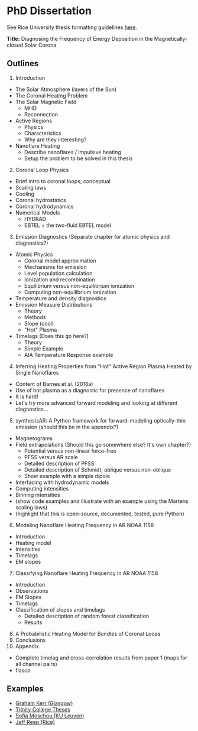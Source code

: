 # PhD Dissertation

See Rice University thesis formatting guidelines [here](https://graduate.rice.edu/thesisformat).

**Title:** Diagnosing the Frequency of Energy Deposition in the Magnetically-closed Solar Corona

## Outlines

1. Introduction
  * The Solar Atmosphere (layers of the Sun)
  * The Coronal Heating Problem
  * The Solar Magnetic Field
    * MHD
    * Reconnection
  * Active Regions
    * Physics
    * Characteristics
    * Why are they interesting?
  * Nanoflare Heating
    * Describe nanoflares / impulsive heating
    * Setup the problem to be solved in this thesis
2. Coronal Loop Physics
  * Brief intro to coronal loops, conceptual
  * Scaling laws
  * Cooling
  * Coronal hydrostatics
  * Coronal hydrodynamics
  * Numerical Models
    * HYDRAD
    * EBTEL + the two-fluid EBTEL model
3. Emission Diagnostics (Separate chapter for atomic physics and diagnostics?)
  * Atomic Physics
    * Coronal model approximation
    * Mechanisms for emission
    * Level population calculation
    * Ionization and recombination
    * Equilibrium versus non-equilibrium ionization
    * Computing non-equilibrium ionization
  * Temperature and density diagnostics
  * Emission Measure Distributions
    * Theory
    * Methods
    * Slope (cool)
    * "Hot" Plasma
  * Timelags (Does this go here?)
    * Theory
    * Simple Example
    * AIA Temperature Response example
4. Inferring Heating Properties from "Hot" Active Region Plasma Heated by Single Nanoflares
  * Content of Barnes et al. (2016a)
  * Use of hot plasma as a diagnostic for presence of nanoflares
  * It is hard!
  * Let's try more advanced forward modeling and looking at different diagnostics...
5. synthesizAR: A Python framework for forward-modeling optically-thin emission (should this be in the appendix?)
  * Magnetograms
  * Field extrapolations (Should this go somewhere else? It's own chapter?)
    * Potential versus non-linear force-free
    * PFSS versus AR scale
    * Detailed description of PFSS
    * Detailed description of Schmidt, oblique versus non-oblique
    * Show example with a simple dipole
  * Interfacing with hydrodynamic models
  * Computing intensities
  * Binning intensities
  * (show code examples and illustrate with an example using the Martens scaling laws)
  * (highlight that this is open-source, documented, tested, pure Python)
6. Modeling Nanoflare Heating Frequency in AR NOAA 1158
  * Introduction
  * Heating model
  * Intensities
  * Timelags
  * EM slopes
7. Classifying Nanoflare Heating Frequency in AR NOAA 1158
  * Introduction
  * Observations
  * EM Slopes
  * Timelags
  * Classification of slopes and timelags
    * Detailed description of random forest classification
    * Results
8. A Probabilistic Heating Model for Bundles of Coronal Loops
9. Conclusions
10. Appendix
  * Complete timelag and cross-correlation results from paper 1 (maps for all channel pairs)
  * fiasco

## Examples

* [Graham Kerr (Glasgow)](http://theses.gla.ac.uk/7895/)
* [Trinity College Theses](https://www.tcd.ie/Physics/research/themes/astrophysics/theses/)
* [Sofia Moschou (KU Leuven)](https://perswww.kuleuven.be/~u0016541/MHD_sheets_pdf/thesisSofia.pdf)
* [Jeff Reep (Rice)](https://scholarship.rice.edu/handle/1911/88108)
